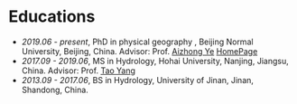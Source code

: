 
# Educations
- *2019.06 - present*, PhD in physical geography , Beijing Normal University, Beijing, China. Advisor: Prof. [Aizhong Ye](https://geot.bnu.edu.cn/Public/htm/news/5/799.html) [HomePage](http://www.hydromodel.cn/Faculty_Students/Faculty/ye.htm)
- *2017.09 - 2019.06*, MS in Hydrology, Hohai University, Nanjing, Jiangsu, China.  Advisor: Prof. [Tao Yang](https://shxy.hhu.edu.cn/2013/0429/c3303a45201/page.htm)
- *2013.09 - 2017.06*, BS in Hydrology, University of Jinan, Jinan, Shandong, China.

